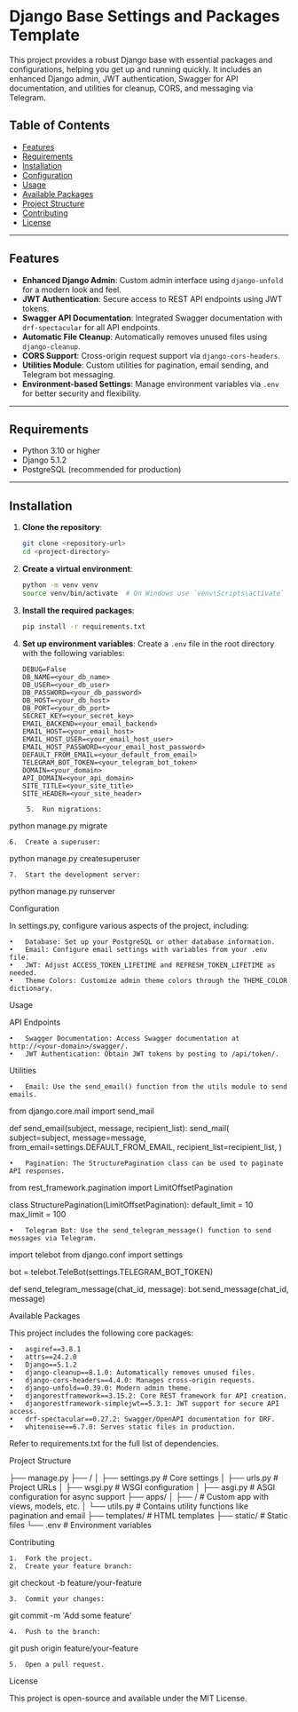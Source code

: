 # Django Base Settings and Packages Template

This project provides a robust Django base with essential packages and configurations, helping you get up and running quickly. It includes an enhanced Django admin, JWT authentication, Swagger for API documentation, and utilities for cleanup, CORS, and messaging via Telegram.

## Table of Contents

- [Features](#features)
- [Requirements](#requirements)
- [Installation](#installation)
- [Configuration](#configuration)
- [Usage](#usage)
- [Available Packages](#available-packages)
- [Project Structure](#project-structure)
- [Contributing](#contributing)
- [License](#license)

---

## Features

- **Enhanced Django Admin**: Custom admin interface using `django-unfold` for a modern look and feel.
- **JWT Authentication**: Secure access to REST API endpoints using JWT tokens.
- **Swagger API Documentation**: Integrated Swagger documentation with `drf-spectacular` for all API endpoints.
- **Automatic File Cleanup**: Automatically removes unused files using `django-cleanup`.
- **CORS Support**: Cross-origin request support via `django-cors-headers`.
- **Utilities Module**: Custom utilities for pagination, email sending, and Telegram bot messaging.
- **Environment-based Settings**: Manage environment variables via `.env` for better security and flexibility.

---

## Requirements

- Python 3.10 or higher
- Django 5.1.2
- PostgreSQL (recommended for production)

---

## Installation

1. **Clone the repository**:
    ```bash
    git clone <repository-url>
    cd <project-directory>
    ```

2. **Create a virtual environment**:
    ```bash
    python -m venv venv
    source venv/bin/activate  # On Windows use `venv\Scripts\activate`
    ```

3. **Install the required packages**:
    ```bash
    pip install -r requirements.txt
    ```

4. **Set up environment variables**:
   Create a `.env` file in the root directory with the following variables:
   ```env
   DEBUG=False
   DB_NAME=<your_db_name>
   DB_USER=<your_db_user>
   DB_PASSWORD=<your_db_password>
   DB_HOST=<your_db_host>
   DB_PORT=<your_db_port>
   SECRET_KEY=<your_secret_key>
   EMAIL_BACKEND=<your_email_backend>
   EMAIL_HOST=<your_email_host>
   EMAIL_HOST_USER=<your_email_host_user>
   EMAIL_HOST_PASSWORD=<your_email_host_password>
   DEFAULT_FROM_EMAIL=<your_default_from_email>
   TELEGRAM_BOT_TOKEN=<your_telegram_bot_token>
   DOMAIN=<your_domain>
   API_DOMAIN=<your_api_domain>
   SITE_TITLE=<your_site_title>
   SITE_HEADER=<your_site_header>

	5.	Run migrations:

python manage.py migrate


	6.	Create a superuser:

python manage.py createsuperuser


	7.	Start the development server:

python manage.py runserver



Configuration

In settings.py, configure various aspects of the project, including:

	•	Database: Set up your PostgreSQL or other database information.
	•	Email: Configure email settings with variables from your .env file.
	•	JWT: Adjust ACCESS_TOKEN_LIFETIME and REFRESH_TOKEN_LIFETIME as needed.
	•	Theme Colors: Customize admin theme colors through the THEME_COLOR dictionary.

Usage

API Endpoints

	•	Swagger Documentation: Access Swagger documentation at http://<your-domain>/swagger/.
	•	JWT Authentication: Obtain JWT tokens by posting to /api/token/.

Utilities

	•	Email: Use the send_email() function from the utils module to send emails.

from django.core.mail import send_mail

def send_email(subject, message, recipient_list):
    send_mail(
        subject=subject,
        message=message,
        from_email=settings.DEFAULT_FROM_EMAIL,
        recipient_list=recipient_list,
    )


	•	Pagination: The StructurePagination class can be used to paginate API responses.

from rest_framework.pagination import LimitOffsetPagination

class StructurePagination(LimitOffsetPagination):
    default_limit = 10
    max_limit = 100


	•	Telegram Bot: Use the send_telegram_message() function to send messages via Telegram.

import telebot
from django.conf import settings

bot = telebot.TeleBot(settings.TELEGRAM_BOT_TOKEN)

def send_telegram_message(chat_id, message):
    bot.send_message(chat_id, message)



Available Packages

This project includes the following core packages:

	•	asgiref==3.8.1
	•	attrs==24.2.0
	•	Django==5.1.2
	•	django-cleanup==8.1.0: Automatically removes unused files.
	•	django-cors-headers==4.4.0: Manages cross-origin requests.
	•	django-unfold==0.39.0: Modern admin theme.
	•	djangorestframework==3.15.2: Core REST framework for API creation.
	•	djangorestframework-simplejwt==5.3.1: JWT support for secure API access.
	•	drf-spectacular==0.27.2: Swagger/OpenAPI documentation for DRF.
	•	whitenoise==6.7.0: Serves static files in production.

Refer to requirements.txt for the full list of dependencies.

Project Structure

<project-root>
├── manage.py
├── <project_name>/
│   ├── settings.py       # Core settings
│   ├── urls.py           # Project URLs
│   ├── wsgi.py           # WSGI configuration
│   ├── asgi.py           # ASGI configuration for async support
├── apps/
│   ├── <your_app>/       # Custom app with views, models, etc.
│   └── utils.py          # Contains utility functions like pagination and email
├── templates/            # HTML templates
├── static/               # Static files
└── .env                  # Environment variables

Contributing

	1.	Fork the project.
	2.	Create your feature branch:

git checkout -b feature/your-feature


	3.	Commit your changes:

git commit -m 'Add some feature'


	4.	Push to the branch:

git push origin feature/your-feature


	5.	Open a pull request.

License

This project is open-source and available under the MIT License.



